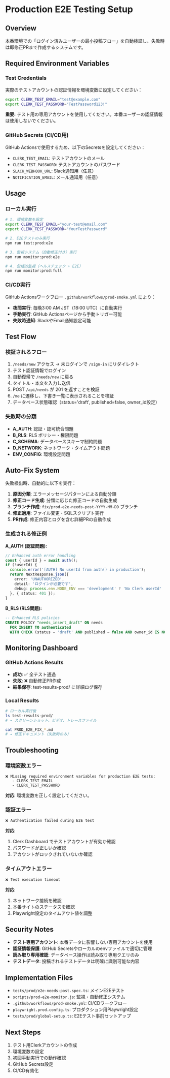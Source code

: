 # Production E2E Testing Setup

## Overview

本番環境での「ログイン済みユーザーの最小投稿フロー」を自動検証し、失敗時は即修正PRまで作成するシステムです。

## Required Environment Variables

### Test Credentials
実際のテストアカウントの認証情報を環境変数に設定してください：

```bash
export CLERK_TEST_EMAIL="test@example.com"
export CLERK_TEST_PASSWORD="TestPassword123!"
```

**重要:** テスト用の専用アカウントを使用してください。本番ユーザーの認証情報は使用しないでください。

### GitHub Secrets (CI/CD用)
GitHub Actionsで使用するため、以下のSecretsを設定してください：

- `CLERK_TEST_EMAIL`: テストアカウントのメール
- `CLERK_TEST_PASSWORD`: テストアカウントのパスワード
- `SLACK_WEBHOOK_URL`: Slack通知用（任意）
- `NOTIFICATION_EMAIL`: メール通知用（任意）

## Usage

### ローカル実行

```bash
# 1. 環境変数を設定
export CLERK_TEST_EMAIL="your-test@email.com"
export CLERK_TEST_PASSWORD="YourTestPassword"

# 2. E2Eテストのみ実行
npm run test:prod:e2e

# 3. 監視システム（自動修正付き）実行
npm run monitor:prod:e2e

# 4. 包括的監視（ヘルスチェック + E2E）
npm run monitor:prod:full
```

### CI/CD実行

GitHub Actionsワークフロー `.github/workflows/prod-smoke.yml` により：

- **夜間実行**: 毎晩3:00 AM JST（18:00 UTC）に自動実行
- **手動実行**: GitHub Actionsページから手動トリガー可能
- **失敗時通知**: SlackやEmail通知設定可能

## Test Flow

### 検証されるフロー
1. `/needs/new` アクセス → 未ログインで `/sign-in` にリダイレクト
2. テスト認証情報でログイン
3. 自動復帰で `/needs/new` に戻る
4. タイトル・本文を入力し送信
5. POST `/api/needs` が 201 を返すことを検証
6. `/me` に遷移し、下書き一覧に表示されることを検証
7. データベース状態確認（status='draft', published=false, owner_id設定）

### 失敗時の分類
- **A_AUTH**: 認証・認可統合問題
- **B_RLS**: RLS ポリシー・権限問題
- **C_SCHEMA**: データベーススキーマ制約問題
- **D_NETWORK**: ネットワーク・タイムアウト問題
- **ENV_CONFIG**: 環境設定問題

## Auto-Fix System

失敗検出時、自動的に以下を実行：

1. **原因分類**: エラーメッセージパターンによる自動分類
2. **修正コード生成**: 分類に応じた修正コードの自動生成
3. **ブランチ作成**: `fix/prod-e2e-needs-post-YYYY-MM-DD` ブランチ
4. **修正適用**: ファイル変更・SQLスクリプト実行
5. **PR作成**: 修正内容とログを含む詳細PRの自動作成

### 生成される修正例

**A_AUTH (認証問題):**
```typescript
// Enhanced auth error handling
const { userId } = await auth();
if (!userId) {
  console.error('[AUTH] No userId from auth() in production');
  return NextResponse.json({ 
    error: 'UNAUTHORIZED',
    detail: 'ログインが必要です',
    debug: process.env.NODE_ENV === 'development' ? 'No Clerk userId' : undefined
  }, { status: 401 });
}
```

**B_RLS (RLS問題):**
```sql
-- Enhanced RLS policies
CREATE POLICY "needs_insert_draft" ON needs
  FOR INSERT TO authenticated
  WITH CHECK (status = 'draft' AND published = false AND owner_id IS NOT NULL);
```

## Monitoring Dashboard

### GitHub Actions Results
- **成功**: ✅ 全テスト通過
- **失敗**: ❌ 自動修正PR作成
- **結果保存**: test-results-prod/ に詳細ログ保存

### Local Results
```bash
# ローカル実行後
ls test-results-prod/
# → スクリーンショット、ビデオ、トレースファイル

cat PROD_E2E_FIX_*.md
# → 修正ドキュメント（失敗時のみ）
```

## Troubleshooting

### 環境変数エラー
```
❌ Missing required environment variables for production E2E tests:
   - CLERK_TEST_EMAIL
   - CLERK_TEST_PASSWORD
```

**対応**: 環境変数を正しく設定してください。

### 認証エラー
```
❌ Authentication failed during E2E test
```

**対応**: 
1. Clerk Dashboard でテストアカウントが有効か確認
2. パスワードが正しいか確認
3. アカウントがロックされていないか確認

### タイムアウトエラー
```
❌ Test execution timeout
```

**対応**:
1. ネットワーク接続を確認
2. 本番サイトのステータスを確認
3. Playwright設定のタイムアウト値を調整

## Security Notes

- **テスト専用アカウント**: 本番データに影響しない専用アカウントを使用
- **認証情報保護**: GitHub Secretsやローカルのenvファイルで適切に管理
- **読み取り専用確認**: データベース操作は読み取り専用クエリのみ
- **テストデータ**: 投稿されるテストデータは明確に識別可能な内容

## Implementation Files

- `tests/prod/e2e-needs-post.spec.ts`: メインE2Eテスト
- `scripts/prod-e2e-monitor.js`: 監視・自動修正システム
- `.github/workflows/prod-smoke.yml`: CI/CDワークフロー
- `playwright.prod.config.ts`: プロダクション用Playwright設定
- `tests/prod/global-setup.ts`: E2Eテスト事前セットアップ

## Next Steps

1. テスト用Clerkアカウントの作成
2. 環境変数の設定
3. 初回手動実行での動作確認
4. GitHub Secrets設定
5. CI/CD有効化